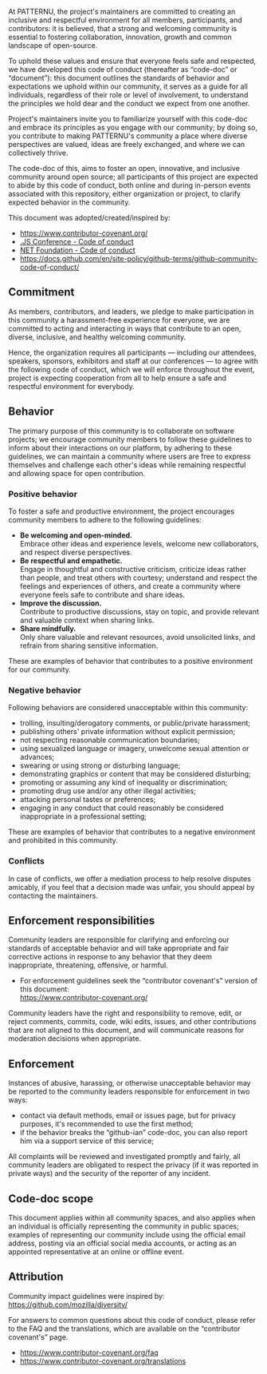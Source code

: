 At PATTERNU, the project's maintainers are committed to creating an inclusive and
respectful environment for all members, participants, and contributors:
it is believed, that a strong and welcoming community is essential to
fostering collaboration, innovation, growth and common landscape of open-source.

To uphold these values and ensure that everyone feels safe and respected, we
have developed this code of conduct (thereafter as “code-doc” or “document”):
this document outlines the standards of behavior and expectations we uphold
within our community, it serves as a guide for all individuals, regardless of
their role or level of involvement, to understand the principles we hold dear
and the conduct we expect from one another.

Project's maintainers invite you to familiarize yourself with this code-doc
and embrace its principles as you engage with our community; by doing so, you
contribute to making PATTERNU's community a place where diverse perspectives
are valued, ideas are freely exchanged, and where we can collectively thrive.

The code-doc of this, aims to foster an open, innovative, and
inclusive community around open source; all participants of this project
are expected to abide by this code of conduct, both online and during
in-person events associated with this repository, either organization or
project, to clarify expected behavior in the community.

This document was adopted/created/inspired by:

- <https://www.contributor-covenant.org/>
- [.JS Conference - Code of conduct](https://javascript-conference.com/code-of-conduct/)
- [NET Foundation - Code of conduct](https://dotnetfoundation.org/about/policies/code-of-conduct)
- <https://docs.github.com/en/site-policy/github-terms/github-community-code-of-conduct/>

## Commitment

As members, contributors, and leaders, we pledge to make participation
in this community a harassment-free experience for everyone, we are
committed to acting and interacting in ways that contribute to an open,
diverse, inclusive, and healthy welcoming community.

Hence, the organization requires all participants — including our attendees,
speakers, sponsors, exhibitors and staff at our conferences — to agree with
the following code of conduct, which we will enforce throughout the event,
project is expecting cooperation from all to help ensure a safe and
respectful environment for everybody.

## Behavior

The primary purpose of this community is to collaborate on software projects;
we encourage community members to follow these
guidelines to inform about their interactions on our platform, by adhering to
these guidelines, we can maintain a community where users are free to express
themselves and challenge each other's ideas while remaining respectful and
allowing space for open contribution.

### Positive behavior

To foster a safe and productive environment, the project encourages community
members to adhere to the following guidelines:

- **Be welcoming and open-minded.**\
  Embrace other ideas and experience levels, welcome new collaborators, and
  respect diverse perspectives.
- **Be respectful and empathetic.**\
  Engage in thoughtful and constructive criticism, criticize ideas rather
  than people, and treat others with courtesy; understand and respect the
  feelings and experiences of others, and create a community where everyone
  feels safe to contribute and share ideas.
- **Improve the discussion.**\
  Contribute to productive discussions, stay on topic, and provide relevant
  and valuable context when sharing links.
- **Share mindfully.**\
  Only share valuable and relevant resources, avoid unsolicited links, and
  refrain from sharing sensitive information.

These are examples of behavior that contributes to a positive environment for
our community.

### Negative behavior

Following behaviors are considered unacceptable within this community:

- trolling, insulting/derogatory comments, or public/private harassment;
- publishing others' private information without explicit permission;
- not respecting reasonable communication boundaries;
- using sexualized language or imagery, unwelcome sexual attention or advances;
- swearing or using strong or disturbing language;
- demonstrating graphics or content that may be considered disturbing;
- promoting or assuming any kind of inequality or discrimination;
- promoting drug use and/or any other illegal activities;
- attacking personal tastes or preferences;
- engaging in any conduct that could reasonably be considered
  inappropriate in a professional setting;

These are examples of behavior that contributes to a
negative environment and prohibited in this community.

### Conflicts

In case of conflicts, we offer a mediation process to help resolve disputes
amicably, if you feel that a decision made was unfair, you should appeal by
contacting the maintainers.

## Enforcement responsibilities

Community leaders are responsible for clarifying and enforcing our standards
of acceptable behavior and will take appropriate and fair corrective actions
in response to any behavior that they deem inappropriate, threatening,
offensive, or harmful.

- For enforcement guidelines seek the “contributor covenant's” version of this document:\
  <https://www.contributor-covenant.org/>

Community leaders have the right and responsibility to remove, edit, or
reject comments, commits, code, wiki edits, issues, and other
contributions that are not aligned to this document, and will
communicate reasons for moderation decisions when appropriate.

## Enforcement

Instances of abusive, harassing, or otherwise unacceptable behavior may
be reported to the community leaders responsible for enforcement in two
ways:

- contact via default methods, email or issues page, but for privacy
  purposes, it's recommended to use the first method;
- if the behavior breaks the “github-ian” code-doc, you can
  also report him via a support service of this service;

All complaints will be reviewed and investigated promptly and fairly, all
community leaders are obligated to respect the privacy (if it was
reported in private ways) and the security of the reporter of any incident.

## Code-doc scope

This document applies within all community spaces, and also applies when
an individual is officially representing the community in public spaces;
examples of representing our community include using the official email
address, posting via an official social media accounts, or acting as an
appointed representative at an online or offline event.

## Attribution

Community impact guidelines were inspired by:\
<https://github.com/mozilla/diversity/>

For answers to common questions about this code of conduct, please
refer to the FAQ and the translations, which are available on the
“contributor covenant's” page.

- <https://www.contributor-covenant.org/faq>
- <https://www.contributor-covenant.org/translations>
